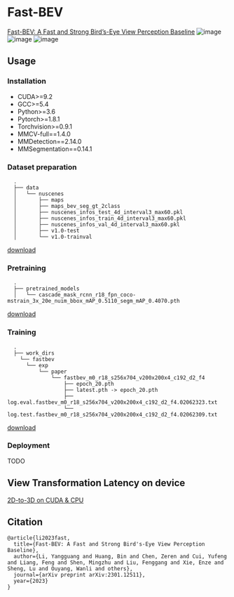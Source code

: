 # Fast-BEV

[Fast-BEV: A Fast and Strong Bird’s-Eye View Perception Baseline](https://arxiv.org/abs/2301.12511)
![image](https://github.com/Sense-GVT/Fast-BEV/blob/main/fast-bev++.png)
![image](https://github.com/Sense-GVT/Fast-BEV/blob/main/benchmark_setting.png)
![image](https://github.com/Sense-GVT/Fast-BEV/blob/main/benchmark.png)

## Usage

### Installation

* CUDA>=9.2
* GCC>=5.4
* Python>=3.6
* Pytorch>=1.8.1
* Torchvision>=0.9.1
* MMCV-full==1.4.0
* MMDetection==2.14.0
* MMSegmentation==0.14.1

### Dataset preparation

```
  .
  ├── data
  │   └── nuscenes
  │       ├── maps
  │       ├── maps_bev_seg_gt_2class
  │       ├── nuscenes_infos_test_4d_interval3_max60.pkl
  │       ├── nuscenes_infos_train_4d_interval3_max60.pkl
  │       ├── nuscenes_infos_val_4d_interval3_max60.pkl
  │       ├── v1.0-test
  │       └── v1.0-trainval
```

[download](https://drive.google.com/drive/folders/10KyLm0xW3QiLhAefxBbXR-Hw_7nel_tm?usp=share_link)

### Pretraining

```
  .
  ├── pretrained_models
  │   └── cascade_mask_rcnn_r18_fpn_coco-mstrain_3x_20e_nuim_bbox_mAP_0.5110_segm_mAP_0.4070.pth
```

[download](https://drive.google.com/drive/folders/19BD4totDHtwnHtOqTdn0xYJh7stwYd9l?usp=share_link)

### Training

```
  .
  ├── work_dirs
    └── fastbev
      └── exp
          └── paper
              └── fastbev_m0_r18_s256x704_v200x200x4_c192_d2_f4
                  ├── epoch_20.pth
                  ├── latest.pth -> epoch_20.pth
                  ├── log.eval.fastbev_m0_r18_s256x704_v200x200x4_c192_d2_f4.02062323.txt
                  └── log.test.fastbev_m0_r18_s256x704_v200x200x4_c192_d2_f4.02062309.txt
```

[download](https://drive.google.com/drive/folders/1Ja9mqOE0iGPysVxmLSrZyUoCEBYu5fMH?usp=share_link)

### Deployment
TODO

## View Transformation Latency on device
[2D-to-3D on CUDA & CPU](https://github.com/Sense-GVT/Fast-BEV/tree/dev/script/view_tranform_cuda)

## Citation
```
@article{li2023fast,
  title={Fast-BEV: A Fast and Strong Bird's-Eye View Perception Baseline},
  author={Li, Yangguang and Huang, Bin and Chen, Zeren and Cui, Yufeng and Liang, Feng and Shen, Mingzhu and Liu, Fenggang and Xie, Enze and Sheng, Lu and Ouyang, Wanli and others},
  journal={arXiv preprint arXiv:2301.12511},
  year={2023}
}
```
